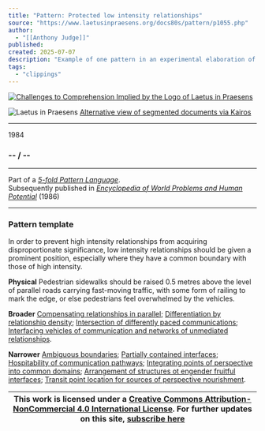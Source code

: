 ```yaml
---
title: "Pattern: Protected low intensity relationships"
source: "https://www.laetusinpraesens.org/docs80s/pattern/p1055.php"
author:
  - "[[Anthony Judge]]"
published:
created: 2025-07-07
description: "Example of one pattern in an experimental elaboration of a 5-fold pattern language. This explores the parallel between patterns at the physical level, the social level, the conceptual level, and the psychic level in the light of an underlying template based on the insights of Christopher Alexander"
tags:
  - "clippings"
---
```

[![Challenges to Comprehension Implied by the Logo
of Laetus in Praesens](https://www.laetusinpraesens.org/common/images/achngcol.jpg "Challenges to Comprehension Implied by the Logo
of Laetus in Praesens")](https://www.laetusinpraesens.org/context/logo_laetus.php)

![Laetus in Praesens](https://www.laetusinpraesens.org/common/images/laetus_title2.png) [Alternative view of segmented documents via Kairos](https://kairos.laetusinpraesens.org/p1055_8_pat_h_1)

---

1984

### \-- / --

---

Part of a *[5-fold Pattern Language](https://www.laetusinpraesens.org/docs80s/84patlan.php)*.  
Subsequently published in *[Encyclopedia of World Problems and Human Potential](https://www.un-intelligible.org/projects/homeency.php)* (1986)

---

### Pattern template

In order to prevent high intensity relationships from acquiring disproportionate significance, low intensity relationships should be given a prominent position, especially where they have a common boundary with those of high intensity.

**Physical** Pedestrian sidewalks should be raised 0.5 metres above the level of parallel roads carrying fast-moving traffic, with some form of railing to mark the edge, or else pedestrians feel overwhelmed by the vehicles.

**Broader** [Compensating relationships in parallel](https://www.laetusinpraesens.org/docs80s/pattern/p1023.php); [Differentiation by relationship density](https://www.laetusinpraesens.org/docs80s/pattern/p1036.php); [Intersection of differently paced communications](https://www.laetusinpraesens.org/docs80s/pattern/p1054.php); [Interfacing vehicles of communication and networks of unmediated relationships](https://www.laetusinpraesens.org/docs80s/pattern/p1052.php).

**Narrower** [Ambiguous boundaries](https://www.laetusinpraesens.org/docs80s/pattern/p1243.php); [Partially contained interfaces](https://www.laetusinpraesens.org/docs80s/pattern/p1119.php); [Hospitability of communication pathways](https://www.laetusinpraesens.org/docs80s/pattern/p1121.php); [Integrating points of perspective into common domains](https://www.laetusinpraesens.org/docs80s/pattern/p1125.php); [Arrangement of structures ot engender fruitful interfaces](https://www.laetusinpraesens.org/docs80s/pattern/p1100.php); [Transit point location for sources of perspective nourishment](https://www.laetusinpraesens.org/docs80s/pattern/p1093.php).

| This work is licensed under a [Creative Commons Attribution-NonCommercial 4.0 International License](http://creativecommons.org/licenses/by-nc/4.0/).  For further updates on this site, [subscribe here](https://laetusinpraesens.us19.list-manage.com/subscribe/post?u=1b1bc3aae057999099ff24455&id=4c64c53b45) |
| --- |